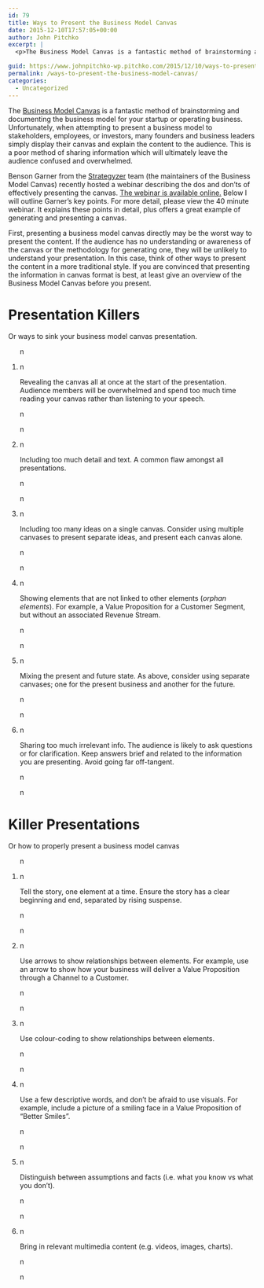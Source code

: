 ```yaml
---
id: 79
title: Ways to Present the Business Model Canvas
date: 2015-12-10T17:57:05+00:00
author: John Pitchko
excerpt: |
  <p>The Business Model Canvas is a fantastic method of brainstorming and documenting the business model for your startup or operating business. Unfortunately, when attempting to present a business model to stakeholders, employees, or investors, many founders and business leaders simply display their canvas and explain the content to the audience. This is a poor method of sharing information which will ultimately leave the audience confused and overwhelmed.</p>

guid: https://www.johnpitchko-wp.pitchko.com/2015/12/10/ways-to-present-the-business-model-canvas/
permalink: /ways-to-present-the-business-model-canvas/
categories:
  - Uncategorized
---
```

<p>The <a href="http://www.businessmodelgeneration.com/canvas/bmc">Business Model Canvas</a> is a fantastic method of brainstorming and documenting the business model for your startup or operating business. Unfortunately, when attempting to present a business model to stakeholders, employees, or investors, many founders and business leaders simply display their canvas and explain the content to the audience. This is a poor method of sharing information which will ultimately leave the audience confused and overwhelmed.</p>

<p>Benson Garner from the <a href="https://strategyzer.com/">Strategyzer</a> team (the maintainers of the Business Model Canvas) recently hosted a webinar describing the dos and don’ts of effectively presenting the canvas. <a href="http://blog.strategyzer.com/posts/2015/11/23/replay-webinar-4-ways-to-present-the-business-model-canvas">The webinar is available online.</a> Below I will outline Garner’s key points. For more detail, please view the 40 minute webinar. It explains these points in detail, plus offers a great example of generating and presenting a canvas.</p>

<p>First, presenting a business model canvas directly may be the worst way to present the content. If the audience has no understanding or awareness of the canvas or the methodology for generating one, they will be unlikely to understand your presentation. In this case, think of other ways to present the content in a more traditional style. If you are convinced that presenting the information in canvas format is best, at least give an overview of the Business Model Canvas before you present.</p>

<h1 id="presentation-killers">Presentation Killers</h1>

<p>Or ways to sink your business model canvas presentation.</p>

<ol>n  </p>
<li>n
<p>Revealing the canvas all at once at the start of the presentation. Audience members will be overwhelmed and spend too much time reading your canvas rather than listening to your speech.</p>
<p>n  </li>
<p>n  </p>
<li>n
<p>Including too much detail and text. A common flaw amongst all presentations.</p>
<p>n  </li>
<p>n  </p>
<li>n
<p>Including too many ideas on a single canvas. Consider using multiple canvases to present separate ideas, and present each canvas alone.</p>
<p>n  </li>
<p>n  </p>
<li>n
<p>Showing elements that are not linked to other elements (<em>orphan elements</em>). For example, a Value Proposition for a Customer Segment, but without an associated Revenue Stream.</p>
<p>n  </li>
<p>n  </p>
<li>n
<p>Mixing the present and future state. As above, consider using separate canvases; one for the present business and another for the future.</p>
<p>n  </li>
<p>n  </p>
<li>n
<p>Sharing too much irrelevant info. The audience is likely to ask questions or for clarification. Keep answers brief and related to the information you are presenting. Avoid going far off-tangent.</p>
<p>n  </li>
<p>n</ol>

<h1 id="killer-presentations">Killer Presentations</h1>

<p>Or how to properly present a business model canvas</p>

<ol>n  </p>
<li>n
<p>Tell the story, one element at a time. Ensure the story has a clear beginning and end, separated by rising suspense.</p>
<p>n  </li>
<p>n  </p>
<li>n
<p>Use arrows to show relationships between elements. For example, use an arrow to show how your business will deliver a Value Proposition through a Channel to a Customer.</p>
<p>n  </li>
<p>n  </p>
<li>n
<p>Use colour-coding to show relationships between elements.</p>
<p>n  </li>
<p>n  </p>
<li>n
<p>Use a few descriptive words, and don’t be afraid to use visuals. For example, include a picture of a smiling face in a Value Proposition of “Better Smiles”.</p>
<p>n  </li>
<p>n  </p>
<li>n
<p>Distinguish between assumptions and facts (i.e. what you know vs what you don’t).</p>
<p>n  </li>
<p>n  </p>
<li>n
<p>Bring in relevant multimedia content (e.g. videos, images, charts).</p>
<p>n  </li>
<p>n</ol>
